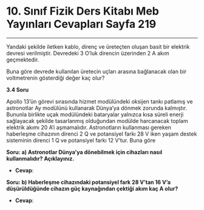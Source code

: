 # 10. Sınıf Fizik Ders Kitabı Meb Yayınları Cevapları Sayfa 219

---

Yandaki şekilde iletken kablo, direnç ve üreteçten oluşan basit bir elektrik devresi verilmiştir. Devredeki 3 O’luk direncin üzerinden 2 A akım geçmektedir.

 Buna göre devrede kullanılan üretecin uçları arasına bağlanacak olan bir voltmetrenin gösterdiği değer kaç olur?

**3.4 Soru**

Apollo 13’ün görevi sırasında hizmet modülündeki oksijen tankı patlamış ve astronotlar Ay modülünü kullanarak Dünya’ya dönmek zorunda kalmıştır. Bununla birlikte uçak modülündeki bataryalar yalnızca kısa süreli enerji sağlayacak şekilde tasarlanmış olduğundan modülde harcanacak toplam elektrik akımı 20 A’i aşmamalıdır. Astronotların kullanması gereken haberleşme cihazının direnci 2 Q ve potansiyel farkı 28 V iken yaşam destek sisteminin direnci 1 Q ve potansiyel farkı 12 V’tur. Buna göre

**Soru: a) Astronotlar Dünya’ya dönebilmek için cihazları nasıl kullanmalıdır? Açıklayınız.**

-   **Cevap**:

**Soru: b) Haberleşme cihazındaki potansiyel fark 28 V’tan 16 V’a düşürüldüğünde cihazın güç kaynağından çektiği akım kaç A olur?**

-   **Cevap**: